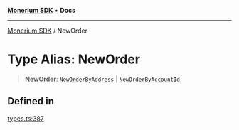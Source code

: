 [**Monerium SDK**](../README.md) • **Docs**

***

[Monerium SDK](../README.md) / NewOrder

# Type Alias: NewOrder

> **NewOrder**: [`NewOrderByAddress`](../interfaces/NewOrderByAddress.md) \| [`NewOrderByAccountId`](../interfaces/NewOrderByAccountId.md)

## Defined in

[types.ts:387](https://github.com/monerium/js-monorepo/blob/8ffdbde7b0c2c3e7515c531fdf342b90982e6cc9/packages/sdk/src/types.ts#L387)
